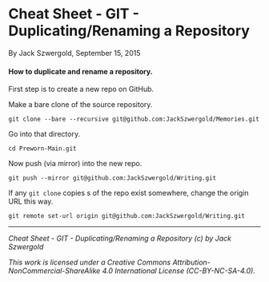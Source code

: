 # Cheat Sheet - GIT - Duplicating/Renaming a Repository

By Jack Szwergold, September 15, 2015

#### How to duplicate and rename a repository.

First step is to create a new repo on GitHub.

Make a bare clone of the source repository.

    git clone --bare --recursive git@github.com:JackSzwergold/Memories.git

Go into that directory.

    cd Preworn-Main.git

Now push (via mirror) into the new repo.

    git push --mirror git@github.com:JackSzwergold/Writing.git

If any `git clone` copies s of the repo exist somewhere, change the origin URL this way.

    git remote set-url origin git@github.com:JackSzwergold/Writing.git

***

*Cheat Sheet - GIT - Duplicating/Renaming a Repository (c) by Jack Szwergold*

*This work is licensed under a Creative Commons Attribution-NonCommercial-ShareAlike 4.0 International License (CC-BY-NC-SA-4.0).*